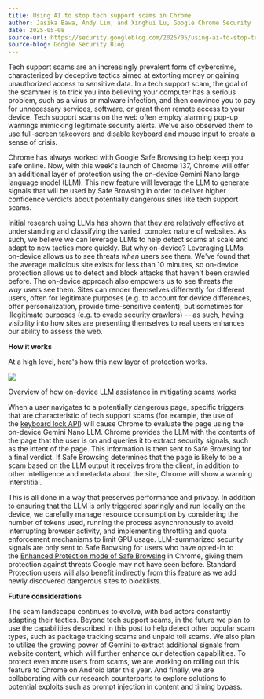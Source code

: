 ```yaml
---
title: Using AI to stop tech support scams in Chrome
author: Jasika Bawa, Andy Lim, and Xinghui Lu, Google Chrome Security
date: 2025-05-08
source-url: https://security.googleblog.com/2025/05/using-ai-to-stop-tech-support-scams-in.html
source-blog: Google Security Blog
---
```


Tech support scams are an increasingly prevalent form of cybercrime, characterized by deceptive tactics aimed at extorting money or gaining unauthorized access to sensitive data. In a tech support scam, the goal of the scammer is to trick you into believing your computer has a serious problem, such as a virus or malware infection, and then convince you to pay for unnecessary services, software, or grant them remote access to your device. Tech support scams on the web often employ alarming pop-up warnings mimicking legitimate security alerts. We've also observed them to use full-screen takeovers and disable keyboard and mouse input to create a sense of crisis.

Chrome has always worked with Google Safe Browsing to help keep you safe online. Now, with this week's launch of Chrome 137, Chrome will offer an additional layer of protection using the on-device Gemini Nano large language model (LLM). This new feature will leverage the LLM to generate signals that will be used by Safe Browsing in order to deliver higher confidence verdicts about potentially dangerous sites like tech support scams.

Initial research using LLMs has shown that they are relatively effective at understanding and classifying the varied, complex nature of websites. As such, we believe we can leverage LLMs to help detect scams at scale and adapt to new tactics more quickly. But why on-device? Leveraging LLMs on-device allows us to see threats *when* users see them. We've found that the average malicious site exists for less than 10 minutes, so on-device protection allows us to detect and block attacks that haven't been crawled before. The on-device approach also empowers us to see threats *the way* users see them. Sites can render themselves differently for different users, often for legitimate purposes (e.g. to account for device differences, offer personalization, provide time-sensitive content), but sometimes for illegitimate purposes (e.g. to evade security crawlers) -- as such, having visibility into how sites are presenting themselves to real users enhances our ability to assess the web.

**How it works**

At a high level, here's how this new layer of protection works.

[![](https://blogger.googleusercontent.com/img/b/R29vZ2xl/AVvXsEgdBy208g6OvBj96GRY-gYdb-cZ_IgKRDRkXh3-hLO3hR8IyCBIZifB6dnNP_vIfLFkoDb18TQeNJ-rDQKftNE9784jClEgqkx_8jsI1EJeaKcAaVSGhp41a2frCVKtBkjAhpCwI3u7bnW2wEJ8V9VQoTwxc-gsWE6oKNh6Ps01FPQg54tHxCzOq2Nk_O2g/s1600/Screenshot%202025-05-07%20at%202.35.55%E2%80%AFPM.png)](https://blogger.googleusercontent.com/img/b/R29vZ2xl/AVvXsEgdBy208g6OvBj96GRY-gYdb-cZ_IgKRDRkXh3-hLO3hR8IyCBIZifB6dnNP_vIfLFkoDb18TQeNJ-rDQKftNE9784jClEgqkx_8jsI1EJeaKcAaVSGhp41a2frCVKtBkjAhpCwI3u7bnW2wEJ8V9VQoTwxc-gsWE6oKNh6Ps01FPQg54tHxCzOq2Nk_O2g/s1600/Screenshot%202025-05-07%20at%202.35.55%E2%80%AFPM.png)

Overview of how on-device LLM assistance in mitigating scams works

When a user navigates to a potentially dangerous page, specific triggers that are characteristic of tech support scams (for example, the use of the [keyboard lock API](https://developer.mozilla.org/en-US/docs/Web/API/Keyboard/lock)) will cause Chrome to evaluate the page using the on-device Gemini Nano LLM. Chrome provides the LLM with the contents of the page that the user is on and queries it to extract security signals, such as the intent of the page. This information is then sent to Safe Browsing for a final verdict. If Safe Browsing determines that the page is likely to be a scam based on the LLM output it receives from the client, in addition to other intelligence and metadata about the site, Chrome will show a warning interstitial.

This is all done in a way that preserves performance and privacy. In addition to ensuring that the LLM is only triggered sparingly and run locally on the device, we carefully manage resource consumption by considering the number of tokens used, running the process asynchronously to avoid interrupting browser activity, and implementing throttling and quota enforcement mechanisms to limit GPU usage. LLM-summarized security signals are only sent to Safe Browsing for users who have opted-in to the [Enhanced Protection mode of Safe Browsing](https://support.google.com/chrome/answer/9890866?hl=en&co=GENIE.Platform%3DDesktop&oco=0#zippy=%2Cenhanced-protection) in Chrome, giving them protection against threats Google may not have seen before. Standard Protection users will also benefit indirectly from this feature as we add newly discovered dangerous sites to blocklists.

**Future considerations**

The scam landscape continues to evolve, with bad actors constantly adapting their tactics. Beyond tech support scams, in the future we plan to use the capabilities described in this post to help detect other popular scam types, such as package tracking scams and unpaid toll scams. We also plan to utilize the growing power of Gemini to extract additional signals from website content, which will further enhance our detection capabilities. To protect even more users from scams, we are working on rolling out this feature to Chrome on Android later this year. And finally, we are collaborating with our research counterparts to explore solutions to potential exploits such as prompt injection in content and timing bypass.
